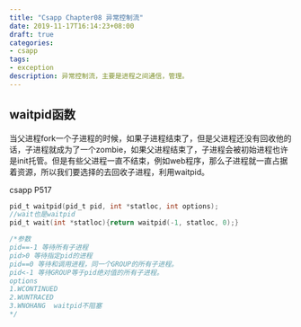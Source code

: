 ```yaml
---
title: "Csapp Chapter08 异常控制流"
date: 2019-11-17T16:14:23+08:00
draft: true
categories:
- csapp
tags:
- exception
description: 异常控制流，主要是进程之间通信，管理。
---
```


## waitpid函数

当父进程fork一个子进程的时候，如果子进程结束了，但是父进程还没有回收他的话，子进程就成为了一个zombie，如果父进程结束了，子进程会被初始进程也许是init托管。但是有些父进程一直不结束，例如web程序，那么子进程就一直占据着资源，所以我们要选择的去回收子进程，利用waitpid。

csapp P517

```c
pid_t waitpid(pid_t pid, int *statloc, int options);
//wait也是waitpid
pid_t wait(int *statloc){return waitpid(-1, statloc, 0);}

/*参数
pid==-1 等待所有子进程
pid>0 等待指定pid的进程
pid==0 等待和调用进程，同一个GROUP的所有子进程。
pid<-1 等待GROUP等于pid绝对值的所有子进程。
options
1.WCONTINUED
2.WUNTRACED
3.WNOHANG  waitpid不阻塞
*/
```
